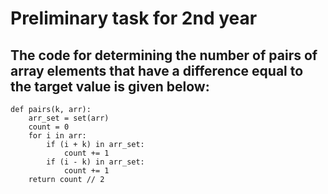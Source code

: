 # Preliminary task for 2nd year
## The code for determining the number of pairs of array elements that have a difference equal to the target value is given below:
```
def pairs(k, arr):
    arr_set = set(arr)
    count = 0
    for i in arr:
        if (i + k) in arr_set:
            count += 1
        if (i - k) in arr_set:
            count += 1
    return count // 2
```
